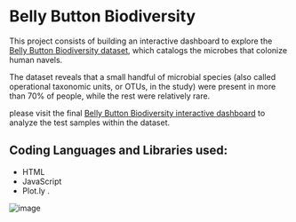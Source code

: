# Belly Button Biodiversity

This project consists of building an interactive dashboard to explore the <a href="http://robdunnlab.com/projects/belly-button-biodiversity/" target="_blank">Belly Button Biodiversity dataset</a>, which catalogs the microbes that colonize human navels.

The dataset reveals that a small handful of microbial species (also called operational taxonomic units, or OTUs, in the study) were present in more than 70% of people, while the rest were relatively rare.

please visit the final <a href="https://eabouche.github.io/belly-button-challenge/" target="_blank" rel="noopener noreferrer">Belly Button Biodiversity interactive dashboard</a> to analyze the test samples within the dataset.

## Coding Languages and Libraries used:
- HTML
- JavaScript
- Plot.ly
.
       
![image](https://user-images.githubusercontent.com/115383317/221377447-690e5782-6a27-4848-9f17-87a03cbe24fc.png)
